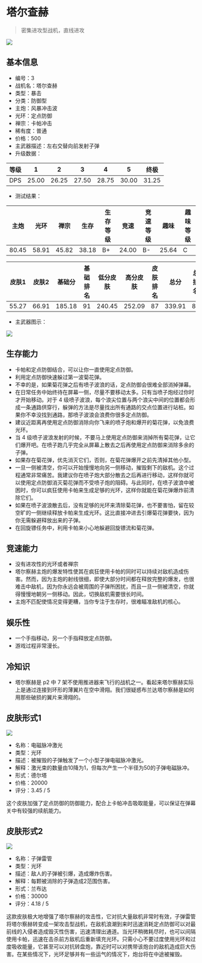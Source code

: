 # 塔尔查赫

> 密集进攻型战机，直线进攻

<img src="/ships/ship_3.png" style={{zoom:1}}/>

## 基本信息

- 编号：3
- 战机名：塔尔查赫
- 类型：暴击
- 分类：防御型
- 主炮：风暴冲击波
- 光环：定点防御
- 禅宗：卡帕冲击
- 稀有度：普通
- 价格：500
- 主武器描述：左右交替向前发射子弹
- 升级数据：

| 等级 | 1 | 2 | 3 | 4 | 5 | 终极 |
|--|--|--|--|--|--|--|
| DPS | 25.00 | 26.25 | 27.50 | 28.75 | 30.00 | 31.25 |

- 测试结果：

| 主炮 | 光环 | 禅宗 | 生存 | 生存等级 | 竞速 | 竞速等级 | 趣味 | 趣味等级 |
|--|--|--|--|--|--|--|--|--|
| 80.45 | 58.91 | 45.82 | 38.18 | B+ | 24.00 | B- | 25.64 | C |

| 皮肤1 | 皮肤2 | 基础分 | 基础排名 | 低分皮肤 | 高分皮肤 | 皮肤排名 | 总分 | 总排名 |
|--|--|--|--|--|--|--|--|--|
| 55.27 | 66.91 | 185.18 | 91 | 240.45 | 252.09 | 87 | 339.91 | 83 |

- 主武器图示：

<img src="/illustration/main_3.gif" style={{zoom:1}}/>

## 生存能力

- 卡帕和定点防御结合，可以让你一直使用定点防御。
- 利用定点防御快速躲过第一波菊花弹。
- 不幸的是，如果菊花弹之后有喷子波浪的话，定点防御会很难全部消掉弹幕。
- 在日常任务中始终待在屏幕一侧，尽量不要移动太多。只有当喷子炮经过你时才开始移动。对于 4 级喷子波浪，每个浪尖位置与两个浪尖中间的位置都会形成一条通路供穿行，躲弹的方法是尽量找出所有通路的交点位置进行站桩。如果你不幸没找到通路，那喷子波浪会浪费你很多定点防御。
- 建议近距离再使用定点防御消除向你飞来的喷子炮和爆开的菊花弹，以免浪费光环。
- 当 4 级喷子波浪发射的时候，不要马上使用定点防御来消掉所有菊花弹，让它们爆开吧。在喷子跑几乎完全从屏幕上散去之后再使用定点防御来消除多余的子弹。
- 如果存在菊花弹，优先消灭它们，否则，在菊花弹爆开之前先清掉其他小型。
- 一旦一侧被清空，你可以开始慢慢地向另一侧移动，摧毁剩下的敌机。这个过程通常非常痛苦。我建议你在喷子炮大部分散去之后再进行移动，这样你就可以使用定点防御消灭菊花弹而不受喷子炮的阻碍。与此同时，在喷子波浪中被困时，你可以疯狂使用卡帕来生成足够的光环，这样你就能在菊花弹爆炸前清除它们。
- 如果在喷子波浪散去后，没有足够的光环来清除菊花弹，也不要害怕，留在较空旷的一侧继续释放卡帕来生成光环。这比直接冲进去引爆菊花弹要快，因为你无需躲避释放出来的子弹。
- 在回旋镖任务中，利用卡帕来小心地躲避回旋镖流和菊花弹。

## 竞速能力

- 没有进攻性的光环或者禅宗
- 塔尔察赫主炮的爆发特性使其在疯狂使用卡帕的同时可以持续对敌机造成伤害。然而，因为主炮的射线很细，即使大部分时间都在释放完整的爆发，也很难击中敌机，因为你永远会被周围的子弹所困扰，而且一旦一侧被清空，你就得慢慢地朝另一侧移动。因此，切换敌机需要很长时间。
- 主炮不匹配使情况变得更糟，当你专注于生存时，很难瞄准敌机的核心。

## 娱乐性

- 一个手指移动，另一个手指释放定点防御。
- 游戏过程非常漫长。

## 冷知识

- 塔尔察赫是 p2 中 7 架不使用推进器来飞行的战机之一。看起来塔尔察赫实际上是通过连接到环形的薄翼片在空中滑翔。我们很疑惑布兰达塔尔察赫是如何用那些破损的翼片来滑翔的。

## 皮肤形式1

<img src="/ships/ship_3_apex_1.png" style={{zoom:1}}/>

- 名称：电磁脉冲激光
- 类型：光环
- 描述：被摧毁的子弹触发了一个小型子弹电磁脉冲激光。
- 解释：激光束的数量由10降为1，但每次产生一个半径为50的子弹电磁脉冲。
- 形式：德尔塔
- 价格：20000
- 评分：3.45 / 5

这个皮肤加强了定点防御的防御能力，配合上卡帕冲击吸取能量，可以保证在弹幕关中有较强的续航能力。

## 皮肤形式2

<img src="/ships/ship_3_apex_2.png" style={{zoom:1}}/>

- 名称：子弹雷管
- 类型：光环
- 描述：敌人的子弹被引爆，造成爆炸伤害。
- 解释：每颗被消除的子弹造成2范围伤害。
- 形式：兰布达
- 价格：30000
- 评分：4.18 / 5

这款皮肤极大地增强了塔尔察赫的攻击性，它对抗大量敌机非常时有效，子弹雷管将塔尔察赫转变成一架攻击型战机，在敌机浪潮到来时迅速消耗定点防御可以对最前线的入侵者造成毁灭性伤害，迅速清理出通道。当光环稍微耗尽时，也可以间隔使用卡帕，迅速在击杀前方敌机后重新填充光环。只需小心不要过度使用光环和过度吸收能量，它甚至可以对抗转盘炮，靠近时可以对携带该炮台的敌机造成巨大伤害。在某些情况下，光环足够并有一些运气的情况下，炮台将在中途被摧毁。

